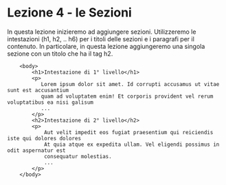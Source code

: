 # Lezione 4 - le Sezioni

In questa lezione inizieremo ad aggiungere sezioni. Utilizzeremo le intestazioni (h1, h2, .. h6) per i titoli delle sezioni e i paragrafi per il contenuto. In particolare, in questa lezione aggiungeremo una singola sezione con un titolo che ha il tag h2.

```
    <body>
        <h1>Intestazione di 1° livello</h1>
        <p>
           Lorem ipsum dolor sit amet. Id corrupti accusamus ut vitae sunt est accusantium 
           quam ad voluptatem enim! Et corporis provident vel rerum voluptatibus ea nisi galisum
           ...
        </p>
        <h2>Intestazione di 2° livello</h2>
        <p>
            Aut velit impedit eos fugiat praesentium qui reiciendis iste qui dolores dolores 
            At quia atque ex expedita ullam. Vel eligendi possimus in odit aspernatur est 
            consequatur molestias.
            ...
        </p>
    </body>
```

